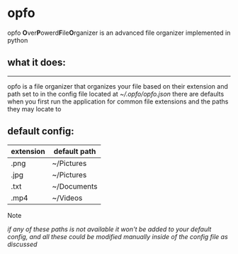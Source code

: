 # opfo
opfo **O**ver**P**owerd**F**ile**O**rganizer is an advanced file organizer implemented in python

## what it does:
--- 
opfo is a file organizer that organizes your file based on their extension and path set to in the config file located at
*~/.opfo/opfo.json* there are defaults when you first run the application for common file extensions and the paths they
may locate to

## default config:

| extension | default path |
| --------- | ------------ |
| .png      | ~/Pictures   |
| .jpg      | ~/Pictures   |
| .txt      | ~/Documents  |
| .mp4      | ~/Videos     |


> [!NOTE]
> *if any of these paths is not available it won't be added to your default config, and all these could be*
> *modified manually inside of the config file as discussed*